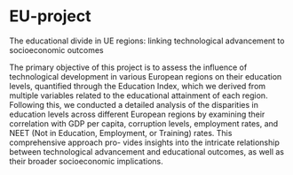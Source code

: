 # EU-project
The educational divide in UE regions: linking technological advancement to socioeconomic outcomes

The primary objective of this project is to assess the influence of technological development in various
European regions on their education levels, quantified through the Education Index, which we derived
from multiple variables related to the educational attainment of each region.
Following this, we conducted a detailed analysis of the disparities in education levels across different
European regions by examining their correlation with GDP per capita, corruption levels, employment
rates, and NEET (Not in Education, Employment, or Training) rates. This comprehensive approach pro-
vides insights into the intricate relationship between technological advancement and educational
outcomes, as well as their broader socioeconomic implications.
